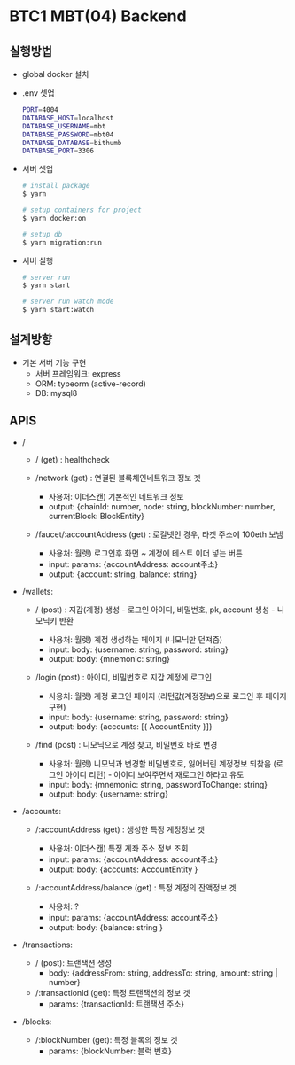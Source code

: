 # BTC1 MBT(04) Backend

## 실행방법
 - global docker 설치

 - .env 셋업
    ```bash
    PORT=4004
    DATABASE_HOST=localhost
    DATABASE_USERNAME=mbt
    DATABASE_PASSWORD=mbt04
    DATABASE_DATABASE=bithumb
    DATABASE_PORT=3306
    ```

 - 서버 셋업
    ```bash
    # install package
    $ yarn

    # setup containers for project
    $ yarn docker:on

    # setup db
    $ yarn migration:run
    ```

- 서버 실행
    ```bash
    # server run
    $ yarn start

    # server run watch mode
    $ yarn start:watch
    ```

## 설계방향
 - 기본 서버 기능 구현
    - 서버 프레임워크: express
    - ORM: typeorm (active-record)
    - DB: mysql8

## APIS
 - /
   - / (get) : healthcheck

   - /network (get) : 연결된 블록체인네트워크 정보 겟
      - 사용처: 이더스캔) 기본적인 네트워크 정보
      - output: {chainId: number, node: string, blockNumber: number, currentBlock: BlockEntity}

   - /faucet/:accountAddress (get) : 로컬넷인 경우, 타겟 주소에 100eth 보냄
      - 사용처: 월렛) 로그인후 화면 ~ 계정에 테스트 이더 넣는 버튼
      - input: params: {accountAddress: account주소}
      - output: {account: string, balance: string}


 - /wallets:
   - / (post) : 지갑(계정) 생성 - 로그인 아이디, 비밀번호, pk, account 생성 - 니모닉키 반환
      - 사용처: 월렛) 계정 생성하는 페이지 (니모닉만 던져줌)
      - input: body: {username: string, password: string}
      - output: body: {mnemonic: string}

   - /login (post) : 아이디, 비밀번호로 지갑 계정에 로그인
      - 사용처: 월렛) 계정 로그인 페이지 (리턴값(계정정보)으로 로그인 후 페이지 구현)
      - input: body: {username: string, password: string}
      - output: body: {accounts: [{ AccountEntity }]}

   - /find (post) : 니모닉으로 계정 찾고, 비밀번호 바로 변경
      - 사용처: 월렛) 니모닉과 변경할 비밀번호로, 잃어버린 계정정보 되찾음 (로그인 아이디 리턴) - 아이디 보여주면서 재로그인 하라고 유도
      - input: body: {mnemonic: string, passwordToChange: string}
      - output: body: {username: string}


 - /accounts:
   - /:accountAddress (get) : 생성한 특정 계정정보 겟
      - 사용처: 이더스캔) 특정 계좌 주소 정보 조회
      - input: params: {accountAddress: account주소}
      - output: body: {accounts: AccountEntity }

   - /:accountAddress/balance (get) : 특정 계정의 잔액정보 겟
      - 사용처: ?
      - input: params: {accountAddress: account주소}
      - output: body: {balance: string }

 - /transactions:
   - / (post): 트랜잭션 생성
      - body: {addressFrom: string, addressTo: string, amount: string | number}
   - /:transactionId (get): 특정 트랜잭션의 정보 겟
      - params: {transactionId: 트랜잭션 주소}

 - /blocks:
   - /:blockNumber (get): 특정 블록의 정보 겟
      - params: {blockNumber: 블럭 번호}